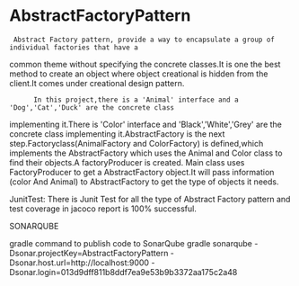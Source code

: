 # AbstractFactoryPattern

     Abstract Factory pattern, provide a way to encapsulate a group of individual factories that have a 
common theme without specifying the concrete classes.It is one the best method to create an object where
 object creational is hidden from the client.It comes under creational design pattern. 


          In this project,there is a 'Animal' interface and a 'Dog','Cat','Duck' are the concrete class 
implementing it.There is 'Color' interface and 'Black','White','Grey' are the concrete class implementing 
it.AbstractFactory is the next step.Factoryclass(AnimalFactory and ColorFactory) is defined,which implements
the AbstractFactory which uses the Animal and Color class to find their objects.A factoryProducer is created.
Main class uses FactoryProducer to get a AbstractFactory object.It will pass information (color And Animal) 
to AbstractFactory to get the type of objects it needs.  


JunitTest:
     There is Junit Test for all the type of Abstract Factory pattern and test coverage in jacoco report is 100% 
successful.

SONARQUBE 

gradle command to publish code to SonarQube
gradle sonarqube 
  -Dsonar.projectKey=AbstractFactoryPattern 
  -Dsonar.host.url=http://localhost:9000 
  -Dsonar.login=013d9dff811b8ddf7ea9e53b9b3372aa175c2a48